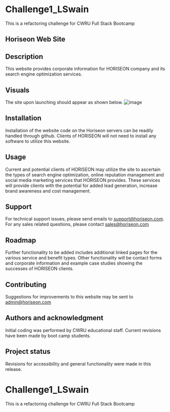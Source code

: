 # Challenge1_LSwain
This is a refactoring challenge for CWRU Full Stack Bootcamp

## Horiseon Web Site

## Description
This website provides corporate information for HORISEON company and its search engine optimization services. 

## Visuals
The site upon launching should appear as shown below. 
![image](https://user-images.githubusercontent.com/110395278/185527094-19ec7406-0e1d-456d-9490-5fd75a8a361d.png)

## Installation
Installation of the website code on the Horiseon servers can be readily handled through github. Clients of HORISEON will not need to install any software to utilize this website. 

## Usage
Current and potential clients of HORISEON may utilize the site to ascertain the types of search engine optimization, online reputation management and social media marketing services that HORISEON provides. These services will provide clients with the potential for added lead generation, increase brand awareness and cost management.

## Support
For technical support issues, please send emails to support@horiseon.com. For any sales related questions, please contact sales@horiseon.com

## Roadmap
Further functionality to be added includes additional linked pages for the various service and benefit types. Other functionality will be contact forms and corporate information and example case studies showing the successes of HORISEON clients. 

## Contributing
Suggestions for improvements to this website may be sent to admin@horiseon.com


## Authors and acknowledgment
Initial coding was performed by CWRU educational staff. Current revisions have been made by boot camp students. 


## Project status
Revisions for accessibility and general functionality were made in this release. 

# Challenge1_LSwain
This is a refactoring challenge for CWRU Full Stack Bootcamp
